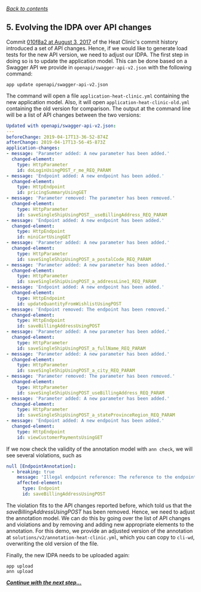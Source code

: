 *[Back to contents](../README.md)*

## 5. Evolving the IDPA over API changes

Commit [010f8a2 at August 3, 2017](https://github.com/BroadleafCommerce/DemoSite/tree/010f8a27e98a32eee14106bf904414d3d9296892) of the Heat Clinic's commit history introduced a set of API changes. Hence, if we would like to generate load tests for the new API version, we need to adjust our IDPA. The first step in doing so is to update the application model. This can be done based on a Swagger API we provide in ```openapi/swagger-api-v2.json``` with the following command:
```
app update openapi/swagger-api-v2.json
```

The command will open a file ```application-heat-clinic.yml``` containing the new application model. Also, it will open ```application-heat-clinic-old.yml``` containing the old version for comparison. The output at the command line will be a list of API changes between the two versions:
```yaml
Updated with openapi/swagger-api-v2.json:
---
beforeChange: 2019-04-17T13-36-52-874Z
afterChange: 2019-04-17T13-56-45-873Z
application-changes:
- message: 'Parameter added: A new parameter has been added.'
  changed-element:
    type: HttpParameter
    id: doLoginUsingPOST_r_me_REQ_PARAM
- message: 'Endpoint added: A new endpoint has been added.'
  changed-element:
    type: HttpEndpoint
    id: pricingSummaryUsingGET
- message: 'Parameter removed: The parameter has been removed.'
  changed-element:
    type: HttpParameter
    id: saveSingleShipUsingPOST__useBillingAddress_REQ_PARAM
- message: 'Endpoint added: A new endpoint has been added.'
  changed-element:
    type: HttpEndpoint
    id: miniCartUsingGET
- message: 'Parameter added: A new parameter has been added.'
  changed-element:
    type: HttpParameter
    id: saveSingleShipUsingPOST_a_postalCode_REQ_PARAM
- message: 'Parameter added: A new parameter has been added.'
  changed-element:
    type: HttpParameter
    id: saveSingleShipUsingPOST_a_addressLine1_REQ_PARAM
- message: 'Endpoint added: A new endpoint has been added.'
  changed-element:
    type: HttpEndpoint
    id: updateQuantityFromWishlistUsingPOST
- message: 'Endpoint removed: The endpoint has been removed.'
  changed-element:
    type: HttpEndpoint
    id: saveBillingAddressUsingPOST
- message: 'Parameter added: A new parameter has been added.'
  changed-element:
    type: HttpParameter
    id: saveSingleShipUsingPOST_a_fullName_REQ_PARAM
- message: 'Parameter added: A new parameter has been added.'
  changed-element:
    type: HttpParameter
    id: saveSingleShipUsingPOST_a_city_REQ_PARAM
- message: 'Parameter removed: The parameter has been removed.'
  changed-element:
    type: HttpParameter
    id: saveSingleShipUsingPOST_useBillingAddress_REQ_PARAM
- message: 'Parameter added: A new parameter has been added.'
  changed-element:
    type: HttpParameter
    id: saveSingleShipUsingPOST_a_stateProvinceRegion_REQ_PARAM
- message: 'Endpoint added: A new endpoint has been added.'
  changed-element:
    type: HttpEndpoint
    id: viewCustomerPaymentsUsingGET
```

If we now check the validity of the annotation model with ```ann check```, we will see several violations, such as
```yaml
null [EndpointAnnotation]:
  - breaking: true
    message: 'Illegal endpoint reference: The reference to the endpoint is not valid.'
    affected-element:
      type: Endpoint
      id: saveBillingAddressUsingPOST
```

The violation fits to the API changes reported before, which told us that the *saveBillingAddressUsingPOST* has been removed. Hence, we need to adjust the annotation model. We can do this by going over the list of API changes and violations and by removing and adding new appropriate elements to the annotation. For this demo, we provide an adjusted version of the annotation at ```solutions/v2/annotation-heat-clinic.yml```, which you can copy to ```cli-wd```, overwriting the old version of the file.

Finally, the new IDPA needs to be uploaded again:
```
app upload
ann upload
```

***[Continue with the next step...](6_load_test.md)***
